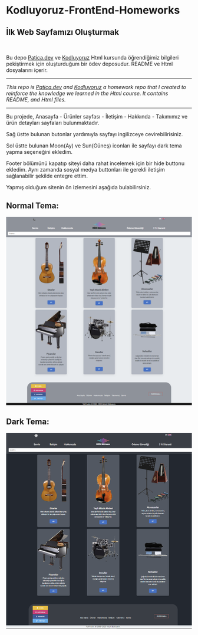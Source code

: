 # Kodluyoruz-FrontEnd-Homeworks

## İlk Web Sayfamızı Oluşturmak

<br >

Bu depo [Patica.dev](https://www.patika.dev/tr) ve [Kodluyoruz](https://www.kodluyoruz.org) Html kursunda öğrendiğimiz bilgileri pekiştirmek için oluşturduğum bir ödev deposudur. README ve Html dosyalarını içerir.

---

_This repo is [Patica.dev](https://www.patika.dev/tr) and [Kodluyoruz](https://www.kodluyoruz.org) a homework repo that I created to reinforce the knowledge we learned in the Html course. It contains README, and Html files._

---

Bu projede, Anasayfa - Ürünler sayfası - İletişim - Hakkında - Takımımız ve ürün detayları sayfaları bulunmaktadır.

Sağ üstte bulunan butonlar yardımıyla sayfayı ingilizceye cevirebilirisiniz.

Sol üstte bulunan Moon(Ay) ve Sun(Güneş) iconları ile sayfayı dark tema yapma seçeneğini ekledim.

Footer bölümünü kapatıp siteyi daha rahat incelemek için bir hide buttonu ekledim. Aynı zamanda sosyal medya buttonları ile gerekli iletişim sağlanabilir şekilde entegre ettim.

Yapmış olduğum sitenin ön izlemesini aşağıda bulabilirsiniz.

## Normal Tema:

![preview](https://raw.githubusercontent.com/Overated/Kodluyoruz-FrontEnd-Homeworks/main/BOOTSTRAP/Homework-1/img/preview.png)

## Dark Tema:

![preview](https://raw.githubusercontent.com/Overated/Kodluyoruz-FrontEnd-Homeworks/main/BOOTSTRAP/Homework-1/img/preview2.png)
